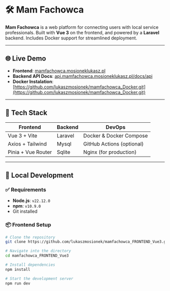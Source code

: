 # 🛠️ Mam Fachowca

**Mam Fachowca** is a web platform for connecting users with local service professionals. Built with **Vue 3** on the frontend, and powered by a **Laravel** backend. Includes Docker support for streamlined deployment.

---

## 🌐 Live Demo

- **Frontend**: [mamfachowca.mosioneklukasz.pl](http://mamfachowca.mosioneklukasz.pl)
- **Backend API Docs**: [api.mamfachowca.mosioneklukasz.pl/docs/api](http://api.mamfachowca.mosioneklukasz.pl/docs/api)
- **Docker Instalation**: [https://github.com/lukaszmosionek/mamfachowca_Docker.git](https://github.com/lukaszmosionek/mamfachowca_Docker.git)

---

## 🚀 Tech Stack

| Frontend        | Backend        | DevOps           |
|----------------|----------------|------------------|
| Vue 3 + Vite   | Laravel        | Docker & Docker Compose |
| Axios + Tailwind | Mysql      | GitHub Actions (optional) |
| Pinia + Vue Router |  Sqlite | Nginx (for production) |

---

## 🧰 Local Development

### ✅ Requirements

- **Node.js**: `v22.12.0`
- **npm**: `v10.9.0`
- Git installed

### 📦 Frontend Setup

```bash
# Clone the repository
git clone https://github.com/lukaszmosionek/mamfachowca_FRONTEND_Vue3.git

# Navigate into the directory
cd mamfachowca_FRONTEND_Vue3

# Install dependencies
npm install

# Start the development server
npm run dev
